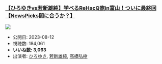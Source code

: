 ### [【ひろゆきvs若新雄純】学べるReHacQ旅in富山！ついに最終回【NewsPicks間に合うか？】](https://www.youtube.com/watch?v=6KUuY7PGG7A)
[![](https://img.youtube.com/vi/6KUuY7PGG7A/sddefault.jpg)](https://www.youtube.com/watch?v=6KUuY7PGG7A)
-   公開日: 2023-08-12
-   視聴数: 184,061
-   **いいね数: 3,063**
-   出演者: [ひろゆき](/rehacq_fan/people/ひろゆき "wikilink"), [若新雄純](/rehacq_fan/people/若新雄純 "wikilink"), [高橋弘樹](/rehacq_fan/people/高橋弘樹 "wikilink")
